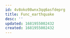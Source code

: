```yaml
---
id: 4v8oko98wnx3qq6asfdeprg
title: Func_earthquake
desc: ''
updated: 1681955002432
created: 1681955002432
---
```


